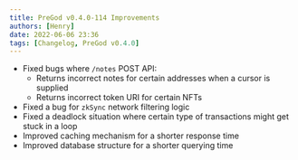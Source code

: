 ```yaml
---
title: PreGod v0.4.0-114 Improvements
authors: [Henry]
date: 2022-06-06 23:36
tags: [Changelog, PreGod v0.4.0]
---
```


- Fixed bugs where `/notes` POST API:
  - Returns incorrect notes for certain addresses when a cursor is supplied
  - Returns incorrect token URI for certain NFTs
- Fixed a bug for `zkSync` network filtering logic
- Fixed a deadlock situation where certain type of transactions might get stuck in a loop
- Improved caching mechanism for a shorter response time
- Improved database structure for a shorter querying time
